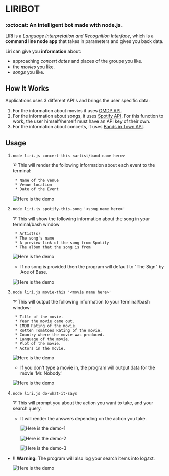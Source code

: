 # LIRIBOT
### :octocat: An intelligent bot made with node.js. 


LIRI is a _Language Interpretation and Recognition Interface_, which is a **command line node app** that takes in parameters and gives you back data.

Liri can give you **information** about:
* approaching _concert dates_ and places of the groups you like.
* the _movies_ you like.
* _songs_ you like.

## How It Works

Applications uses 3 different API's and brings the user specific data:

1. For the information about movies it uses [OMDP API](http://www.omdbapi.com/).
2. For the information about songs, it uses [Spotify API](https://developer.spotify.com/documentation/web-api/reference/). For this function to work, the user himself/herself must have an API key of their own.
3. For the information about concerts, it uses [Bands in Town API](https://www.artists.bandsintown.com/bandsintown-api).

## Usage

1. `node liri.js concert-this <artist/band name here>`

   :curly_loop: This will render the following information about each event to the terminal:
    ```
     * Name of the venue
     * Venue location
     * Date of the Event
    ```
    ![Here is the demo](concert-this.gif)

2. `node liri.js spotify-this-song '<song name here>'`

   :curly_loop: This will show the following information about the song in your terminal/bash window
    ```
     * Artist(s)
     * The song's name
     * A preview link of the song from Spotify
     * The album that the song is from
    ```
    ![Here is the demo](spotify-this-song.gif)

   * If no song is provided then the program will default to "The Sign" by Ace of Base.

    ![Here is the demo](spotify-this-song-empty.gif)

3. `node liri.js movie-this '<movie name here>'`

   :curly_loop: This will output the following information to your terminal/bash window:

    ```
     * Title of the movie.
     * Year the movie came out.
     * IMDB Rating of the movie.
     * Rotten Tomatoes Rating of the movie.
     * Country where the movie was produced.
     * Language of the movie.
     * Plot of the movie.
     * Actors in the movie.
    ```
    ![Here is the demo](movie-this.gif)

   * If you don't type a movie in, the program will output data for the movie 'Mr. Nobody.'
    
    ![Here is the demo](movie-this-empty.gif)

4. `node liri.js do-what-it-says`

    :curly_loop: This will prompt you about the action you want to take, and your search query.
    * It will render the answers depending on the action you take.

        ![Here is the demo-1](do-what-it-says-1.gif)

        ![Here is the demo-2](do-what-it-says-2.gif)

        ![Here is the demo-3](do-what-it-says-3.gif)

* :bangbang: **Warning:** The program will also log your search items into log.txt.

    ![Here is the demo](log.gif)


